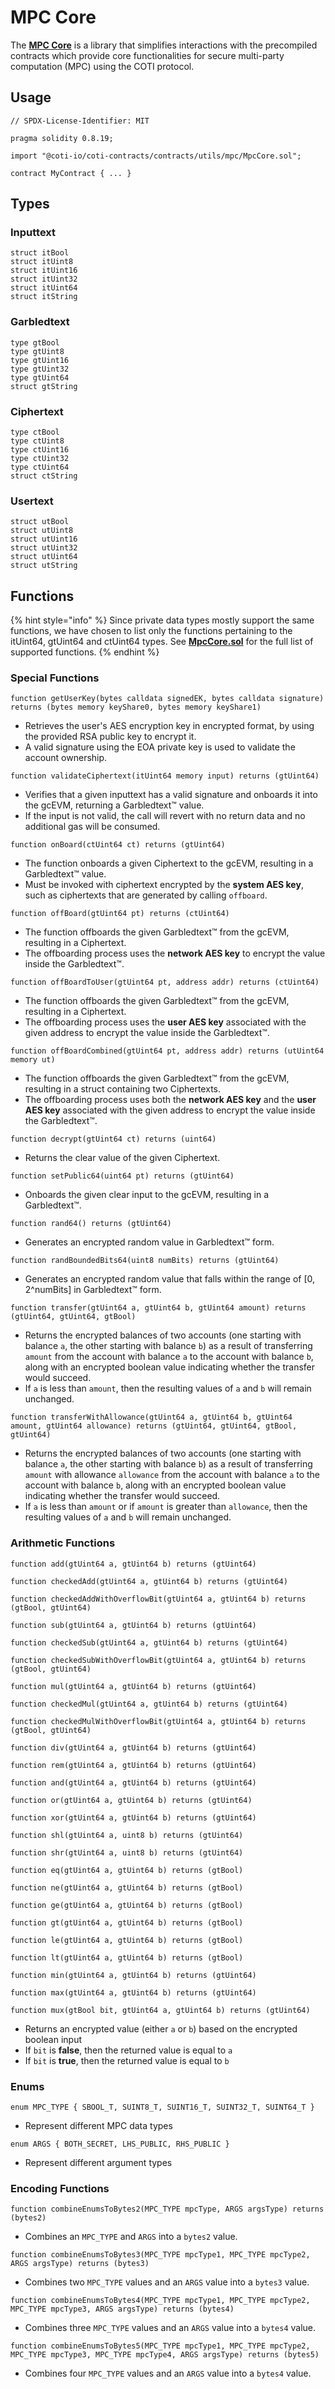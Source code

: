 # MPC Core

The [**MPC Core**](https://github.com/coti-io/coti-contracts/blob/main/contracts/utils/mpc/MpcCore.sol) is a library that simplifies interactions with the precompiled contracts which provide core functionalities for secure multi-party computation (MPC) using the COTI protocol.

## Usage

```solidity
// SPDX-License-Identifier: MIT

pragma solidity 0.8.19;

import "@coti-io/coti-contracts/contracts/utils/mpc/MpcCore.sol";

contract MyContract { ... }
```

## Types

### Inputtext

```solidity
struct itBool
struct itUint8
struct itUint16
struct itUint32
struct itUint64
struct itString
```

### Garbledtext

```solidity
type gtBool
type gtUint8
type gtUint16
type gtUint32
type gtUint64
struct gtString
```

### Ciphertext

```solidity
type ctBool
type ctUint8
type ctUint16
type ctUint32
type ctUint64
struct ctString
```

### Usertext

```solidity
struct utBool
struct utUint8
struct utUint16
struct utUint32
struct utUint64
struct utString
```

## Functions

{% hint style="info" %}
Since private data types mostly support the same functions, we have chosen to list only the functions pertaining to the itUint64, gtUint64 and ctUint64 types. See [**MpcCore.sol**](https://github.com/coti-io/coti-contracts/blob/main/contracts/utils/mpc/MpcCore.sol) for the full list of supported functions.
{% endhint %}

### Special Functions

```solidity
function getUserKey(bytes calldata signedEK, bytes calldata signature) returns (bytes memory keyShare0, bytes memory keyShare1)
```

* Retrieves the user's AES encryption key in encrypted format, by using the provided RSA public key to encrypt it.
* A valid signature using the EOA private key is used to validate the account ownership.

```solidity
function validateCiphertext(itUint64 memory input) returns (gtUint64)
```

* Verifies that a given inputtext has a valid signature and onboards it into the gcEVM, returning a Garbledtext™ value.
* If the input is not valid, the call will revert with no return data and no additional gas will be consumed.

```solidity
function onBoard(ctUint64 ct) returns (gtUint64)
```

* The function onboards a given Ciphertext to the gcEVM, resulting in a Garbledtext™ value.
* Must be invoked with ciphertext encrypted by the **system AES key**, such as ciphertexts that are generated by calling `offboard`.

```solidity
function offBoard(gtUint64 pt) returns (ctUint64)
```

* The function offboards the given Garbledtext™ from the gcEVM, resulting in a Ciphertext.
* The offboarding process uses the **network AES key** to encrypt the value inside the Garbledtext™.

```solidity
function offBoardToUser(gtUint64 pt, address addr) returns (ctUint64)
```

* The function offboards the given Garbledtext™ from the gcEVM, resulting in a Ciphertext.
* The offboarding process uses the **user AES key** associated with the given address to encrypt the value inside the Garbledtext™.

```solidity
function offBoardCombined(gtUint64 pt, address addr) returns (utUint64 memory ut)
```

* The function offboards the given Garbledtext™ from the gcEVM, resulting in a struct containing two Ciphertexts.
* The offboarding process uses both the **network AES key** and the **user AES key** associated with the given address to encrypt the value inside the Garbledtext™.

```solidity
function decrypt(gtUint64 ct) returns (uint64)
```

* Returns the clear value of the given Ciphertext.

```solidity
function setPublic64(uint64 pt) returns (gtUint64)
```

* Onboards the given clear input to the gcEVM, resulting in a Garbledtext™.

```solidity
function rand64() returns (gtUint64)
```

* Generates an encrypted random value in Garbledtext™ form.

```solidity
function randBoundedBits64(uint8 numBits) returns (gtUint64)
```

* Generates an encrypted random value that falls within the range of \[0, 2^numBits] in Garbledtext™ form.

```solidity
function transfer(gtUint64 a, gtUint64 b, gtUint64 amount) returns (gtUint64, gtUint64, gtBool)
```

* Returns the encrypted balances of two accounts (one starting with balance `a`, the other starting with balance `b`) as a result of transferring `amount` from the account with balance `a` to the account with balance `b`, along with an encrypted boolean value indicating whether the transfer would succeed.
* If `a` is less than `amount`, then the resulting values of `a` and `b` will remain unchanged.

```solidity
function transferWithAllowance(gtUint64 a, gtUint64 b, gtUint64 amount, gtUint64 allowance) returns (gtUint64, gtUint64, gtBool, gtUint64)
```

* Returns the encrypted balances of two accounts (one starting with balance `a`, the other starting with balance `b`) as a result of transferring `amount` with allowance `allowance` from the account with balance `a` to the account with balance `b`, along with an encrypted boolean value indicating whether the transfer would succeed.
* If `a` is less than `amount` or if `amount` is greater than `allowance`, then the resulting values of `a` and `b` will remain unchanged.

### Arithmetic Functions

```solidity
function add(gtUint64 a, gtUint64 b) returns (gtUint64)
```

```solidity
function checkedAdd(gtUint64 a, gtUint64 b) returns (gtUint64)
```

```solidity
function checkedAddWithOverflowBit(gtUint64 a, gtUint64 b) returns (gtBool, gtUint64)
```

```solidity
function sub(gtUint64 a, gtUint64 b) returns (gtUint64)
```

```solidity
function checkedSub(gtUint64 a, gtUint64 b) returns (gtUint64)
```

```solidity
function checkedSubWithOverflowBit(gtUint64 a, gtUint64 b) returns (gtBool, gtUint64)
```

```solidity
function mul(gtUint64 a, gtUint64 b) returns (gtUint64)
```

```solidity
function checkedMul(gtUint64 a, gtUint64 b) returns (gtUint64)
```

```solidity
function checkedMulWithOverflowBit(gtUint64 a, gtUint64 b) returns (gtBool, gtUint64)
```

```solidity
function div(gtUint64 a, gtUint64 b) returns (gtUint64)
```

```solidity
function rem(gtUint64 a, gtUint64 b) returns (gtUint64)
```

```solidity
function and(gtUint64 a, gtUint64 b) returns (gtUint64)
```

```solidity
function or(gtUint64 a, gtUint64 b) returns (gtUint64)
```

```solidity
function xor(gtUint64 a, gtUint64 b) returns (gtUint64)
```

```solidity
function shl(gtUint64 a, uint8 b) returns (gtUint64)
```

```solidity
function shr(gtUint64 a, uint8 b) returns (gtUint64)
```

```solidity
function eq(gtUint64 a, gtUint64 b) returns (gtBool)
```

```solidity
function ne(gtUint64 a, gtUint64 b) returns (gtBool)
```

```solidity
function ge(gtUint64 a, gtUint64 b) returns (gtBool)
```

```solidity
function gt(gtUint64 a, gtUint64 b) returns (gtBool)
```

```solidity
function le(gtUint64 a, gtUint64 b) returns (gtBool)
```

```solidity
function lt(gtUint64 a, gtUint64 b) returns (gtBool)
```

```solidity
function min(gtUint64 a, gtUint64 b) returns (gtUint64)
```

```solidity
function max(gtUint64 a, gtUint64 b) returns (gtUint64)
```

```solidity
function mux(gtBool bit, gtUint64 a, gtUint64 b) returns (gtUint64)
```

* Returns an encrypted value (either `a` or `b`) based on the encrypted boolean input
* If `bit` is **false**, then the returned value is equal to `a`
* If `bit` is **true**, then the returned value is equal to `b`

### Enums

```solidity
enum MPC_TYPE { SBOOL_T, SUINT8_T, SUINT16_T, SUINT32_T, SUINT64_T }
```

* Represent different MPC data types

```solidity
enum ARGS { BOTH_SECRET, LHS_PUBLIC, RHS_PUBLIC }
```

* Represent different argument types

### Encoding Functions

```solidity
function combineEnumsToBytes2(MPC_TYPE mpcType, ARGS argsType) returns (bytes2)
```

* Combines an `MPC_TYPE` and `ARGS` into a `bytes2` value.

```solidity
function combineEnumsToBytes3(MPC_TYPE mpcType1, MPC_TYPE mpcType2, ARGS argsType) returns (bytes3)
```

* Combines two `MPC_TYPE` values and an `ARGS` value into a `bytes3` value.

```solidity
function combineEnumsToBytes4(MPC_TYPE mpcType1, MPC_TYPE mpcType2, MPC_TYPE mpcType3, ARGS argsType) returns (bytes4)
```

* Combines three `MPC_TYPE` values and an `ARGS` value into a `bytes4` value.

```solidity
function combineEnumsToBytes5(MPC_TYPE mpcType1, MPC_TYPE mpcType2, MPC_TYPE mpcType3, MPC_TYPE mpcType4, ARGS argsType) returns (bytes5)
```

* Combines four `MPC_TYPE` values and an `ARGS` value into a `bytes4` value.
